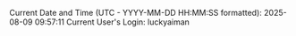 Current Date and Time (UTC - YYYY-MM-DD HH:MM:SS formatted): 2025-08-09 09:57:11
Current User's Login: luckyaiman
